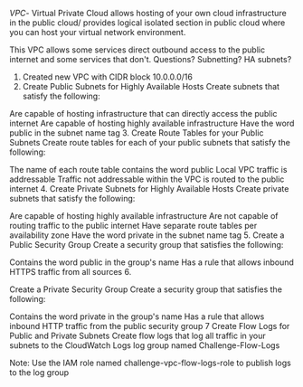 *VPC*- Virtual Private Cloud allows hosting of your own cloud infrastructure in the public cloud/ provides logical isolated section in public cloud where you can host your virtual network environment.

This VPC allows some services direct outbound access to the public internet and some services that don't.
Questions?
Subnetting?
HA subnets?

1. Created new VPC with CIDR block 10.0.0.0/16
2. Create Public Subnets for Highly Available Hosts
Create subnets that satisfy the following:

Are capable of hosting infrastructure that can directly access the public internet
Are capable of hosting highly available infrastructure
Have the word public in the subnet name tag
3. 
Create Route Tables for your Public Subnets
Create route tables for each of your public subnets that satisfy the following:

The name of each route table contains the word public
Local VPC traffic is addressable
Traffic not addressable within the VPC is routed to the public internet
4.
Create Private Subnets for Highly Available Hosts
Create private subnets that satisfy the following:

Are capable of hosting highly available infrastructure
Are not capable of routing traffic to the public internet 
Have separate route tables per availability zone
Have the word private in the subnet name tag 
5.
Create a Public Security Group
Create a security group that satisfies the following:

Contains the word public in the group's name
Has a rule that allows inbound HTTPS traffic from all sources
6.

Create a Private Security Group
Create a security group that satisfies the following:

Contains the word private in the group's name
Has a rule that allows inbound HTTP traffic from the public security group
7
Create Flow Logs for Public and Private Subnets
Create flow logs that log all traffic in your subnets to the CloudWatch Logs log group named Challenge-Flow-Logs

Note: Use the IAM role named challenge-vpc-flow-logs-role to publish logs to the log group
